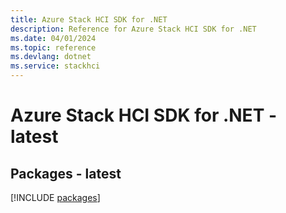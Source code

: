 ```yaml
---
title: Azure Stack HCI SDK for .NET
description: Reference for Azure Stack HCI SDK for .NET
ms.date: 04/01/2024
ms.topic: reference
ms.devlang: dotnet
ms.service: stackhci
---
```

# Azure Stack HCI SDK for .NET - latest
## Packages - latest
[!INCLUDE [packages](stack-hci-index.md)]